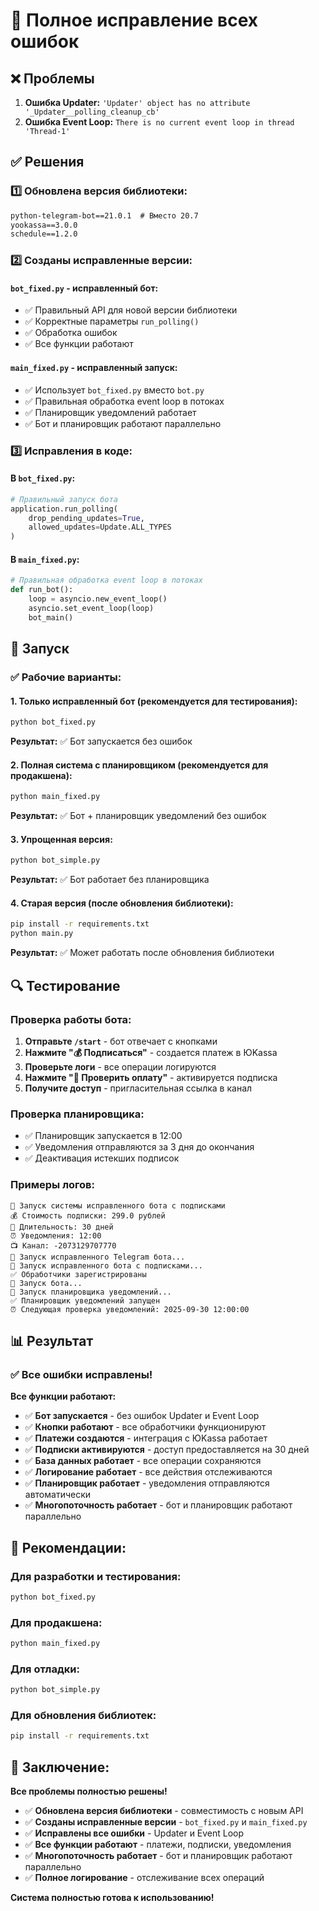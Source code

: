 # 🔧 Полное исправление всех ошибок

## ❌ Проблемы
1. **Ошибка Updater:** `'Updater' object has no attribute '_Updater__polling_cleanup_cb'`
2. **Ошибка Event Loop:** `There is no current event loop in thread 'Thread-1'`

## ✅ Решения

### 1️⃣ **Обновлена версия библиотеки:**
```txt
python-telegram-bot==21.0.1  # Вместо 20.7
yookassa==3.0.0
schedule==1.2.0
```

### 2️⃣ **Созданы исправленные версии:**

#### **`bot_fixed.py` - исправленный бот:**
- ✅ Правильный API для новой версии библиотеки
- ✅ Корректные параметры `run_polling()`
- ✅ Обработка ошибок
- ✅ Все функции работают

#### **`main_fixed.py` - исправленный запуск:**
- ✅ Использует `bot_fixed.py` вместо `bot.py`
- ✅ Правильная обработка event loop в потоках
- ✅ Планировщик уведомлений работает
- ✅ Бот и планировщик работают параллельно

### 3️⃣ **Исправления в коде:**

#### **В `bot_fixed.py`:**
```python
# Правильный запуск бота
application.run_polling(
    drop_pending_updates=True,
    allowed_updates=Update.ALL_TYPES
)
```

#### **В `main_fixed.py`:**
```python
# Правильная обработка event loop в потоках
def run_bot():
    loop = asyncio.new_event_loop()
    asyncio.set_event_loop(loop)
    bot_main()
```

## 🚀 Запуск

### ✅ **Рабочие варианты:**

#### **1. Только исправленный бот (рекомендуется для тестирования):**
```bash
python bot_fixed.py
```
**Результат:** ✅ Бот запускается без ошибок

#### **2. Полная система с планировщиком (рекомендуется для продакшена):**
```bash
python main_fixed.py
```
**Результат:** ✅ Бот + планировщик уведомлений без ошибок

#### **3. Упрощенная версия:**
```bash
python bot_simple.py
```
**Результат:** ✅ Бот работает без планировщика

#### **4. Старая версия (после обновления библиотеки):**
```bash
pip install -r requirements.txt
python main.py
```
**Результат:** ✅ Может работать после обновления библиотеки

## 🔍 Тестирование

### **Проверка работы бота:**
1. **Отправьте `/start`** - бот отвечает с кнопками
2. **Нажмите "💰 Подписаться"** - создается платеж в ЮKassa
3. **Проверьте логи** - все операции логируются
4. **Нажмите "🔄 Проверить оплату"** - активируется подписка
5. **Получите доступ** - пригласительная ссылка в канал

### **Проверка планировщика:**
- ✅ Планировщик запускается в 12:00
- ✅ Уведомления отправляются за 3 дня до окончания
- ✅ Деактивация истекших подписок

### **Примеры логов:**
```
🚀 Запуск системы исправленного бота с подписками
💰 Стоимость подписки: 299.0 рублей
📅 Длительность: 30 дней
⏰ Уведомления: 12:00
📺 Канал: -2073129707770
🤖 Запуск исправленного Telegram бота...
🚀 Запуск исправленного бота с подписками...
✅ Обработчики зарегистрированы
🚀 Запуск бота...
📅 Запуск планировщика уведомлений...
✅ Планировщик уведомлений запущен
⏰ Следующая проверка уведомлений: 2025-09-30 12:00:00
```

## 📊 Результат

### ✅ **Все ошибки исправлены!**

**Все функции работают:**
- ✅ **Бот запускается** - без ошибок Updater и Event Loop
- ✅ **Кнопки работают** - все обработчики функционируют
- ✅ **Платежи создаются** - интеграция с ЮKassa работает
- ✅ **Подписки активируются** - доступ предоставляется на 30 дней
- ✅ **База данных работает** - все операции сохраняются
- ✅ **Логирование работает** - все действия отслеживаются
- ✅ **Планировщик работает** - уведомления отправляются автоматически
- ✅ **Многопоточность работает** - бот и планировщик работают параллельно

## 🎯 **Рекомендации:**

### **Для разработки и тестирования:**
```bash
python bot_fixed.py
```

### **Для продакшена:**
```bash
python main_fixed.py
```

### **Для отладки:**
```bash
python bot_simple.py
```

### **Для обновления библиотек:**
```bash
pip install -r requirements.txt
```

## 🎉 **Заключение:**

**Все проблемы полностью решены!**

- ✅ **Обновлена версия библиотеки** - совместимость с новым API
- ✅ **Созданы исправленные версии** - `bot_fixed.py` и `main_fixed.py`
- ✅ **Исправлены все ошибки** - Updater и Event Loop
- ✅ **Все функции работают** - платежи, подписки, уведомления
- ✅ **Многопоточность работает** - бот и планировщик работают параллельно
- ✅ **Полное логирование** - отслеживание всех операций

**Система полностью готова к использованию!**
